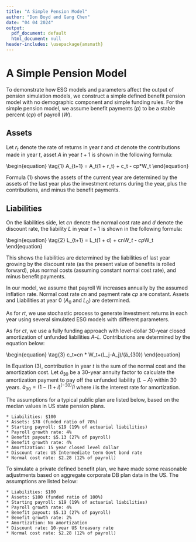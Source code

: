 ```yaml
---
title: "A Simple Pension Model"
author: "Don Boyd and Gang Chen"
date: "04 04 2024"
output:
  pdf_document: default
  html_document: null
header-includes: \usepackage{amsmath}
---
```


# A Simple Pension Model

To demonstrate how ESG models and parameters affect the output of pension simulation models, we construct a simple defined benefit pension model with no demographic component and simple funding rules. For the simple pension model, we assume benefit payments ($p$) to be a stable percent ($cp$) of payroll ($W$). 

## Assets

Let $r_t$ denote the rate of returns in year $t$ and $ct$ denote the contributions made in year $t$, asset $A$ in year $t+1$ is shown in the following formula:

\begin{equation}
  \tag{1}
  A_{t+1} = A_t(1 + r_t) + c_t - cp*W_t
\end{equation}

Formula (1) shows the assets of the current year are determined by the assets of the last year plus the investment returns during the year, plus the contributions, and minus the benefit payments.

## Liabilities

On the liabilities side, let $cn$ denote the normal cost rate and $d$ denote the discount rate, the liability $L$ in year $t+1$ is shown in the following formula:

\begin{equation}
  \tag{2}
L_{t+1} = L_t(1 + d) + cn*W_t - cp*W_t
\end{equation}

This shows the liabilities are determined by the liabilities of last year growing by the discount rate (as the present value of benefits is rolled forward), plus normal costs (assuming constant normal cost rate), and minus benefit payments.

In our model, we assume that payroll W increases annually by the assumed inflation rate. Normal cost rate $cn$ and payment rate $cp$ are constant. Assets and Liabilities at year 0 ($A_0$ and $L_0$) are determined. 

As for $rt$, we use stochastic process to generate investment returns in each year using several simulated ESG models with different parameters.

As for $ct$, we use a fully funding approach with level-dollar 30-year closed amortization of unfunded liabilities $A – L$. Contributions are determined by the equation below:

\begin{equation}
  \tag{3}
c_t=cn * W_t+(L_j-A_j)/(ä_{30})
\end{equation}


In Equation (3), contribution in year $t$ is the sum of the normal cost and the amortization cost. Let $ä_{30}$ be a 30-year annuity factor to calculate the amortization payment to pay off the unfunded liability $(L-A)$ within 30 years. $ä_{30}= (1-(1+i)^{(-30)}/i$  where $i$ is the interest rate for amortization. 

The assumptions for a typical public plan are listed below, based on the median values in US state pension plans.

	* Liabilities: $100
	* Assets: $78 (funded ratio of 78%)
	* Starting payroll: $19 (19% of actuarial liabilities)
	* Payroll growth rate: 4%
	* Benefit payout: $5.13 (27% of payroll)
	* Benefit growth rate: 4%
	* Amortization: 15 year closed level dollar
	* Discount rate: US Intermediate term Govt bond rate
	* Normal cost rate: $2.28 (12% of payroll)

To simulate a private defined benefit plan, we have made some reasonable adjustments based on aggregate corporate DB plan data in the US. The assumptions are listed below:
	
	* Liabilities: $100
	* Assets: $100 (funded ratio of 100%)
	* Starting payroll: $19 (19% of actuarial liabilities)
	* Payroll growth rate: 4%
	* Benefit payout: $5.13 (27% of payroll)
	* Benefit growth rate: 2%
	* Amortization: No amortization
	* Discount rate: 10-year US treasury rate
	* Normal cost rate: $2.28 (12% of payroll)
